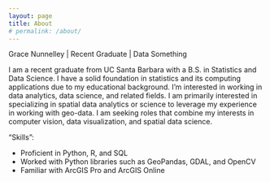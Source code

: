 ```yaml
---
layout: page
title: About
# permalink: /about/
---
```


Grace Nunnelley | Recent Graduate | Data Something

I am a recent graduate from UC Santa Barbara with a B.S. in Statistics and Data Science. I have a solid foundation in statistics and its computing applications due to my educational background. I’m interested in working in data analytics, data science, and related fields. I am primarily interested in specializing in spatial data analytics or science to leverage my experience in working with geo-data. I am seeking roles that combine my interests in computer vision, data visualization, and spatial data science. 


“Skills”:

- Proficient in Python, R, and SQL
- Worked with Python libraries such as GeoPandas, GDAL, and OpenCV
- Familiar with ArcGIS Pro and ArcGIS Online


<!-- 
tags: geospatial data, spatial data, geodata
other no-style-please users reference: 
https://github.com/alaincaltieri/habituator-website/blob/master/assets/css/main.scss  
https://github.com/leandronishijima/leandronishijima.github.io  
https://cgkaminski.github.io/  
--> 